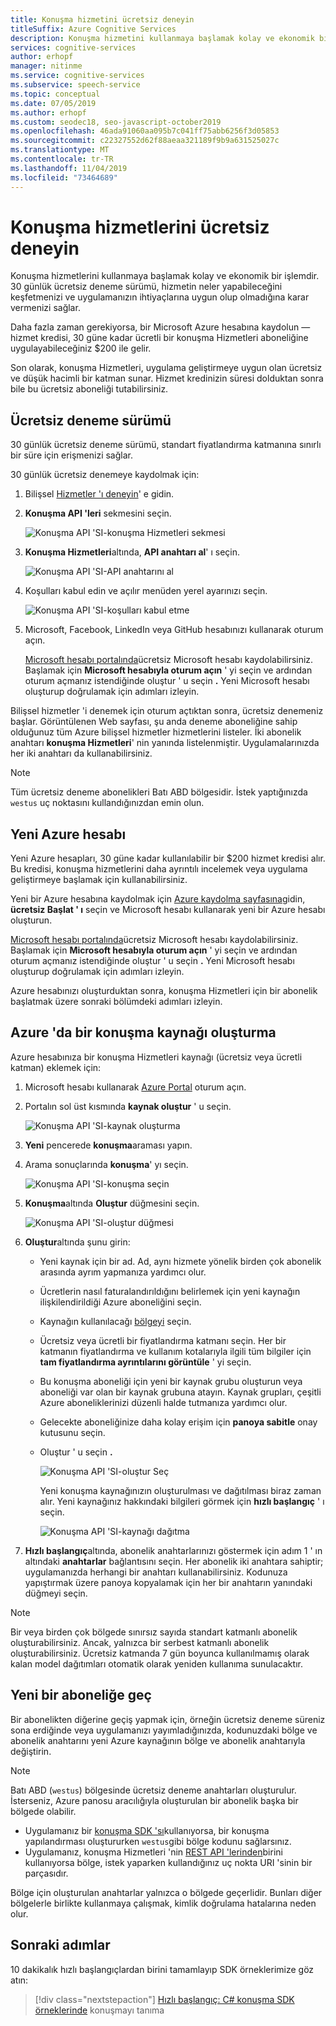 ```yaml
---
title: Konuşma hizmetini ücretsiz deneyin
titleSuffix: Azure Cognitive Services
description: Konuşma hizmetini kullanmaya başlamak kolay ve ekonomik bir işlemdir. 30 günlük ücretsiz deneme sürümü, hizmetin neler yapabileceğini keşfetmenizi ve uygulamanızın ihtiyaçlarına uygun olup olmadığına karar vermenizi sağlar.
services: cognitive-services
author: erhopf
manager: nitinme
ms.service: cognitive-services
ms.subservice: speech-service
ms.topic: conceptual
ms.date: 07/05/2019
ms.author: erhopf
ms.custom: seodec18, seo-javascript-october2019
ms.openlocfilehash: 46ada91060aa095b7c041ff75abb6256f3d05853
ms.sourcegitcommit: c22327552d62f88aeaa321189f9b9a631525027c
ms.translationtype: MT
ms.contentlocale: tr-TR
ms.lasthandoff: 11/04/2019
ms.locfileid: "73464689"
---
```

# <a name="try-speech-services-for-free"></a>Konuşma hizmetlerini ücretsiz deneyin

Konuşma hizmetlerini kullanmaya başlamak kolay ve ekonomik bir işlemdir. 30 günlük ücretsiz deneme sürümü, hizmetin neler yapabileceğini keşfetmenizi ve uygulamanızın ihtiyaçlarına uygun olup olmadığına karar vermenizi sağlar.

Daha fazla zaman gerekiyorsa, bir Microsoft Azure hesabına kaydolun — hizmet kredisi, 30 güne kadar ücretli bir konuşma Hizmetleri aboneliğine uygulayabileceğiniz $200 ile gelir.

Son olarak, konuşma Hizmetleri, uygulama geliştirmeye uygun olan ücretsiz ve düşük hacimli bir katman sunar. Hizmet kredinizin süresi dolduktan sonra bile bu ücretsiz aboneliği tutabilirsiniz.

## <a name="free-trial"></a>Ücretsiz deneme sürümü

30 günlük ücretsiz deneme sürümü, standart fiyatlandırma katmanına sınırlı bir süre için erişmenizi sağlar.

30 günlük ücretsiz denemeye kaydolmak için:

1. Bilişsel [Hizmetler 'ı deneyin](https://azure.microsoft.com/try/cognitive-services/)' e gidin.

1. **Konuşma API 'leri** sekmesini seçin.

   ![Konuşma API 'SI-konuşma Hizmetleri sekmesi](media/index/cognitive-services-speech-api-tab.png)

1. **Konuşma Hizmetleri**altında, **API anahtarı al**' ı seçin.

   ![Konuşma API 'SI-API anahtarını al](media/index/speech-api-get-api-key.png)

1. Koşulları kabul edin ve açılır menüden yerel ayarınızı seçin.

   ![Konuşma API 'SI-koşulları kabul etme](media/index/speech-api-agree-to-terms.png)

1. Microsoft, Facebook, LinkedIn veya GitHub hesabınızı kullanarak oturum açın.

    [Microsoft hesabı portalında](https://account.microsoft.com/account)ücretsiz Microsoft hesabı kaydolabilirsiniz. Başlamak için **Microsoft hesabıyla oturum açın** ' yi seçin ve ardından oturum açmanız istendiğinde oluştur ' u seçin **.** Yeni Microsoft hesabı oluşturup doğrulamak için adımları izleyin.

Bilişsel hizmetler 'i denemek için oturum açtıktan sonra, ücretsiz denemeniz başlar. Görüntülenen Web sayfası, şu anda deneme aboneliğine sahip olduğunuz tüm Azure bilişsel hizmetler hizmetlerini listeler. İki abonelik anahtarı **konuşma Hizmetleri**' nin yanında listelenmiştir. Uygulamalarınızda her iki anahtarı da kullanabilirsiniz.

> [!NOTE]
> Tüm ücretsiz deneme abonelikleri Batı ABD bölgesidir. İstek yaptığınızda `westus` uç noktasını kullandığınızdan emin olun.

## <a name="new-azure-account"></a>Yeni Azure hesabı

Yeni Azure hesapları, 30 güne kadar kullanılabilir bir $200 hizmet kredisi alır. Bu kredisi, konuşma hizmetlerini daha ayrıntılı incelemek veya uygulama geliştirmeye başlamak için kullanabilirsiniz.

Yeni bir Azure hesabına kaydolmak için [Azure kaydolma sayfasına](https://azure.microsoft.com/free/ai/)gidin, **ücretsiz Başlat ' ı** seçin ve Microsoft hesabı kullanarak yeni bir Azure hesabı oluşturun.

[Microsoft hesabı portalında](https://account.microsoft.com/account)ücretsiz Microsoft hesabı kaydolabilirsiniz. Başlamak için **Microsoft hesabıyla oturum açın** ' yi seçin ve ardından oturum açmanız istendiğinde oluştur ' u seçin **.** Yeni Microsoft hesabı oluşturup doğrulamak için adımları izleyin.

Azure hesabınızı oluşturduktan sonra, konuşma Hizmetleri için bir abonelik başlatmak üzere sonraki bölümdeki adımları izleyin.

## <a name="create-a-speech-resource-in-azure"></a>Azure 'da bir konuşma kaynağı oluşturma

Azure hesabınıza bir konuşma Hizmetleri kaynağı (ücretsiz veya ücretli katman) eklemek için:

1. Microsoft hesabı kullanarak [Azure Portal](https://portal.azure.com/) oturum açın.

1. Portalın sol üst kısmında **kaynak oluştur** ' u seçin.

    ![Konuşma API 'SI-kaynak oluşturma](media/index/speech-api-create-resource.png)

1. **Yeni** pencerede **konuşma**araması yapın.

1. Arama sonuçlarında **konuşma**' yı seçin.

    ![Konuşma API 'SI-konuşma seçin](media/index/speech-api-select-speech.png)

1. **Konuşma**altında **Oluştur** düğmesini seçin.

    ![Konuşma API 'SI-oluştur düğmesi](media/index/speech-api-create-button.png)

1. **Oluştur**altında şunu girin:

   * Yeni kaynak için bir ad. Ad, aynı hizmete yönelik birden çok abonelik arasında ayrım yapmanıza yardımcı olur.
   * Ücretlerin nasıl faturalandırıldığını belirlemek için yeni kaynağın ilişkilendirildiği Azure aboneliğini seçin.
   * Kaynağın kullanılacağı [bölgeyi](regions.md) seçin.
   * Ücretsiz veya ücretli bir fiyatlandırma katmanı seçin. Her bir katmanın fiyatlandırma ve kullanım kotalarıyla ilgili tüm bilgiler için **tam fiyatlandırma ayrıntılarını görüntüle** ' yi seçin.
   * Bu konuşma aboneliği için yeni bir kaynak grubu oluşturun veya aboneliği var olan bir kaynak grubuna atayın. Kaynak grupları, çeşitli Azure aboneliklerinizi düzenli halde tutmanıza yardımcı olur.
   * Gelecekte aboneliğinize daha kolay erişim için **panoya sabitle** onay kutusunu seçin.
   * Oluştur ' u seçin **.**

     ![Konuşma API 'SI-oluştur Seç](media/index/speech-api-select-create.png)

     Yeni konuşma kaynağınızın oluşturulması ve dağıtılması biraz zaman alır. Yeni kaynağınız hakkındaki bilgileri görmek için **hızlı başlangıç** ' ı seçin.

     ![Konuşma API 'SI-kaynağı dağıtma](media/index/speech-api-deploy-resource.png)

1. **Hızlı başlangıç**altında, abonelik anahtarlarınızı göstermek için adım 1 ' ın altındaki **anahtarlar** bağlantısını seçin. Her abonelik iki anahtara sahiptir; uygulamanızda herhangi bir anahtarı kullanabilirsiniz. Kodunuza yapıştırmak üzere panoya kopyalamak için her bir anahtarın yanındaki düğmeyi seçin.

> [!NOTE]
> Bir veya birden çok bölgede sınırsız sayıda standart katmanlı abonelik oluşturabilirsiniz. Ancak, yalnızca bir serbest katmanlı abonelik oluşturabilirsiniz. Ücretsiz katmanda 7 gün boyunca kullanılmamış olarak kalan model dağıtımları otomatik olarak yeniden kullanıma sunulacaktır.

## <a name="switch-to-a-new-subscription"></a>Yeni bir aboneliğe geç

Bir abonelikten diğerine geçiş yapmak için, örneğin ücretsiz deneme süreniz sona erdiğinde veya uygulamanızı yayımladığınızda, kodunuzdaki bölge ve abonelik anahtarını yeni Azure kaynağının bölge ve abonelik anahtarıyla değiştirin.

> [!NOTE]
> Batı ABD (`westus`) bölgesinde ücretsiz deneme anahtarları oluşturulur. İsterseniz, Azure panosu aracılığıyla oluşturulan bir abonelik başka bir bölgede olabilir.

* Uygulamanız bir [konuşma SDK 'sı](speech-sdk.md)kullanıyorsa, bir konuşma yapılandırması oluştururken `westus`gibi bölge kodunu sağlarsınız.
* Uygulamanız, konuşma Hizmetleri 'nin [REST API 'lerinden](rest-apis.md)birini kullanıyorsa bölge, istek yaparken kullandığınız uç nokta URI 'sinin bir parçasıdır.

Bölge için oluşturulan anahtarlar yalnızca o bölgede geçerlidir. Bunları diğer bölgelerle birlikte kullanmaya çalışmak, kimlik doğrulama hatalarına neden olur.

## <a name="next-steps"></a>Sonraki adımlar

10 dakikalık hızlı başlangıçlardan birini tamamlayıp SDK örneklerimize göz atın:

> [!div class="nextstepaction"]
> [Hızlı başlangıç: C# ](~/articles/cognitive-services/Speech-Service/quickstarts/speech-to-text-from-microphone.md?pivots=programming-language-csharp&tabs=dotnet)
> [konuşma SDK örneklerinde](speech-sdk.md#get-the-samples) konuşmayı tanıma
